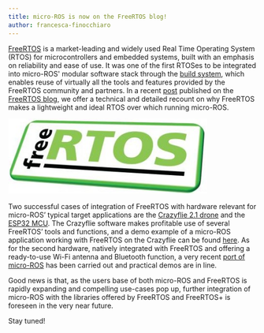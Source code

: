 ```yaml
---
title: micro-ROS is now on the FreeRTOS blog!
author: francesca-finocchiaro
---
```



[FreeRTOS](https://www.freertos.org/index.html) is a market-leading and widely used Real Time Operating System (RTOS) for microcontrollers and embedded systems, built with an emphasis on reliability and ease of use. It was one of the first RTOSes to be integrated into micro-ROS' modular software stack through the [build system](https://github.com/micro-ROS/micro_ros_setup), which enables reuse of virtually all the tools and features provided by the FreeRTOS community and partners. In a recent [post](https://www.freertos.org/2020/09/micro-ros-on-freertos.html) published on the [FreeRTOS blog](https://www.freertos.org/blog.html), we offer a technical and detailed recount on why FreeRTOS makes a lightweight and ideal RTOS over which running micro-ROS.

<img alt="FreeRTOS logo" src="/img/posts/logo-freertos.jpg" width="80%"/>


Two successful cases of integration of FreeRTOS with hardware relevant for micro-ROS’ typical target applications are the [Crazyflie 2.1 drone](https://www.bitcraze.io/products/crazyflie-2-1/) and the [ESP32 MCU](https://www.espressif.com/en/products/socs/esp32). The Crazyflie software makes profitable use of several FreeRTOS’ tools and functions, and a demo example of a micro-ROS application working with FreeRTOS on the Crazyflie can be found [here](https://www.youtube.com/watch?v=UDnSpWhkfZQ&t=14s). As for the second hardware, natively integrated with FreeRTOS and offering a ready-to-use Wi-Fi antenna and Bluetooth function, a very recent [port of micro-ROS](https://discourse.ros.org/t/micro-ros-porting-to-esp32/16101) has been carried out and practical demos are in line.

Good news is that, as the users base of both micro-ROS and FreeRTOS is rapidly expanding and compelling use-cases pop up, further integration of micro-ROS with the libraries offered by FreeRTOS and FreeRTOS+ is foreseen in the very near future.

Stay tuned!
